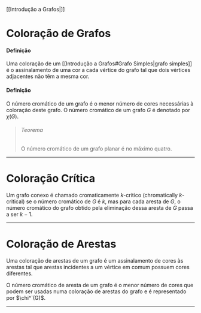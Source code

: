 [[Introdução a Grafos|]]
# Coloração de Grafos
#### Definição
Uma coloração de um [[Introdução a Grafos#Grafo Simples|grafo simples]] é o assinalamento de uma cor a cada vértice do grafo tal que dois vértices adjacentes não têm a mesma cor.

#### Definição
O número cromático de um grafo é o menor número de cores necessárias à coloração deste grafo. O número cromático de um grafo $G$ é denotado por $\chi(G)$.

>###### Teorema
>O número cromático de um grafo planar é no máximo quatro.

---
# Coloração Crítica
Um grafo conexo é chamado cromaticamente $k$-crítico (chromatically $k$-critical) se o número cromático de $G$ é $k$, mas para cada aresta de $G$, o número cromático do grafo obtido pela eliminação dessa aresta de $G$ passa a ser $k-1$.

---
# Coloração de Arestas
Uma coloração de arestas de um grafo é um assinalamento de cores às arestas tal que arestas incidentes a um vértice em comum possuem cores diferentes.

O número cromático de aresta de um grafo é o menor número de cores que podem ser usadas numa coloração de arestas do grafo e é representado por $\chi^`(G)$.

---